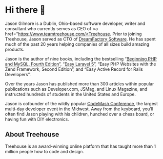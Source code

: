 # Hi there 👋

Jason Gilmore is a Dublin, Ohio-based software developer, writer and consultant who currently serves as CEO of <a href="https://www.teamtreehouse.com/>Treehouse</a>. Prior to joining Treehouse, Jason served as CTO of <a href="https://www.dreamfactory.com">DreamFactory Software</a>. He has spent much of the past 20 years helping companies of all sizes build amazing products.</p>

<p>Jason is the author of nine books, including the bestselling “<a href="https://www.amazon.com/Beginning-PHP-MySQL-Novice-Professional/dp/1430231149/">Beginning PHP and MySQL, Fourth Edition</a>”, “<a href="https://leanpub.com/easylaravel">Easy Laravel 5</a>”, “Easy PHP Websites with the Zend Framework, Second Edition”, and “Easy Active Record for Rails Developers”.</p>

<p>Over the years Jason has published more than 300 articles within popular publications such as Developer.com, JSMag, and Linux Magazine, and instructed hundreds of students in the United States and Europe.</p>

<p>Jason is cofounder of the wildly popular <a href="https://www.codemash.org/">CodeMash Conference</a>, the largest multi-day developer event in the Midwest. Away from the keyboard, you’ll often find Jason playing with his children, hunched over a chess board, or having fun with DIY electronics.</p>

## About Treehouse

Treehouse is an award-winning online platform that has taught more than 1 million people how to code and design.
